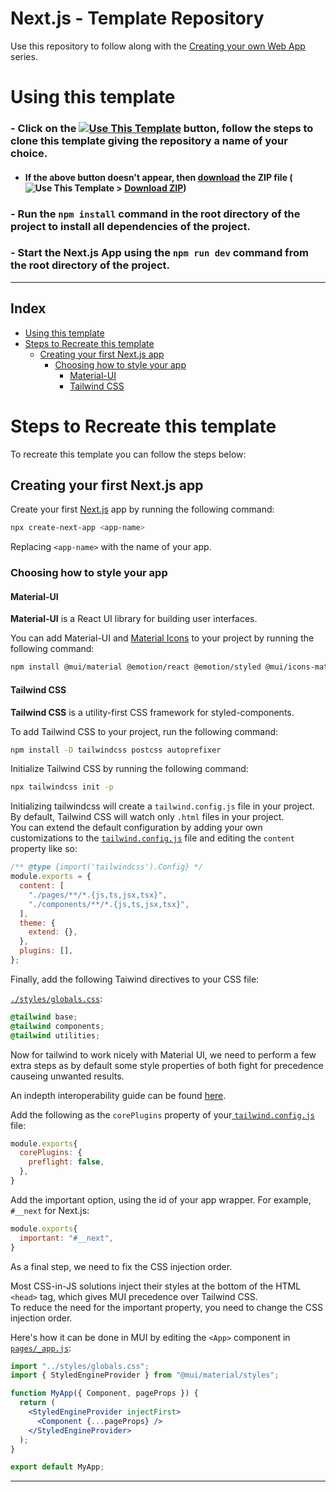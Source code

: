 # Next.js - Template Repository

Use this repository to follow along with the [Creating your own Web App](https://youtube.com/playlist?list=PLYlB334TcbXGVBqG-7m_udB-QTWQXYCf8) series.

# Using this template

### - Click on the <a target="_blank" href="https://github.com/HWTechClub/nextjs-template/generate"><img alt="Use This Template" title="Click the button above or this to copy the template" src="https://img.shields.io/badge/Use%20This%20Template-informational?style=flat-sqaure&color=2c974b" /></a> button, follow the steps to clone this template giving the repository a name of your choice.
  - #### If the above button doesn't appear, then [**download**](https://github.com/HWTechClub/nextjs-template/archive/refs/heads/main.zip) the ZIP file (<img alt="Use This Template" title="Click the button above or this to copy the template" src="https://img.shields.io/badge/Code%20-informational?style=flat-sqaure&color=2c974b" /> > [Download ZIP](https://github.com/HWTechClub/nextjs-template/archive/refs/heads/main.zip))
### - Run the `npm install` command in the root directory of the project to install all dependencies of the project.
### - Start the Next.js App using the `npm run dev`  command from the root directory of the project.

---

## Index

- [Using this template](#using-this-template)
- [Steps to Recreate this template](#steps-to-recreate-this-template)
  - [Creating your first Next.js app](#creating-your-first-nextjs-app)
    - [Choosing how to style your app](#choosing-how-to-style-your-app)
      - [Material-UI](#material-ui)
      - [Tailwind CSS](#tailwind-css)

# Steps to Recreate this template

To recreate this template you can follow the steps below:

## Creating your first Next.js app

Create your first [Next.js](https://nextjs.org/) app by running the following command:

```bash
npx create-next-app <app-name>
```

Replacing `<app-name>` with the name of your app.

### Choosing how to style your app

#### Material-UI

**Material-UI** is a React UI library for building user interfaces.

You can add Material-UI and [Material Icons](https://fonts.google.com/icons?icon.set=Material+Icons) to your project by running the following command:

```bash
npm install @mui/material @emotion/react @emotion/styled @mui/icons-material
```

#### Tailwind CSS

**Tailwind CSS** is a utility-first CSS framework for styled-components.

To add Tailwind CSS to your project, run the following command:

```bash
npm install -D tailwindcss postcss autoprefixer
```

Initialize Tailwind CSS by running the following command:

```bash
npx tailwindcss init -p
```

Initializing tailwindcss will create a `tailwind.config.js` file in your project. By default, Tailwind CSS will watch only `.html` files in your project.<br>
You can extend the default configuration by adding your own customizations to the [`tailwind.config.js`](tailwind.config.js) file and editing the `content` property like so:

```js
/** @type {import('tailwindcss').Config} */
module.exports = {
  content: [
    "./pages/**/*.{js,ts,jsx,tsx}",
    "./components/**/*.{js,ts,jsx,tsx}",
  ],
  theme: {
    extend: {},
  },
  plugins: [],
};
```

Finally, add the following Taiwind directives to your CSS file:

[`./styles/globals.css`](styles/globals.css):
```css
@tailwind base;
@tailwind components;
@tailwind utilities;
```

Now for tailwind to work nicely with Material UI, we need to perform a few extra steps as by default some style properties of both fight for precedence causeing unwanted results.

An indepth interoperability guide can be found [here](https://mui.com/material-ui/guides/interoperability/#tailwind-css).

Add the following as the `corePlugins` property of your[ `tailwind.config.js`](tailwind.config.js) file:

```js
module.exports{
  corePlugins: {
    preflight: false,
  },
}
```
Add the important option, using the id of your app wrapper. For example, `#__next` for Next.js:

```js
module.exports{
  important: "#__next",
}
```

As a final step, we need to fix the CSS injection order.

Most CSS-in-JS solutions inject their styles at the bottom of the HTML `<head>` tag, which gives MUI precedence over Tailwind CSS.<br>
To reduce the need for the important property, you need to change the CSS injection order.

Here's how it can be done in MUI by editing the `<App>` component in [`pages/_app.js`](pages/_app.js):

```jsx
import "../styles/globals.css";
import { StyledEngineProvider } from "@mui/material/styles";

function MyApp({ Component, pageProps }) {
  return (
    <StyledEngineProvider injectFirst>
      <Component {...pageProps} />
    </StyledEngineProvider>
  );
}

export default MyApp;
```

---
